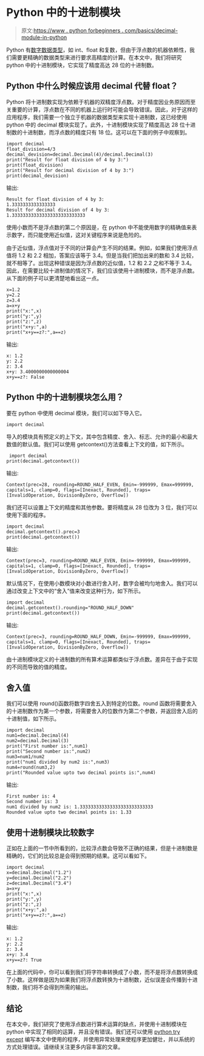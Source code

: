# Python 中的十进制模块

> 原文:[https://www . python forbeginners . com/basics/decimal-module-in-python](https://www.pythonforbeginners.com/basics/decimal-module-in-python)

Python 有[数字数据类型](https://www.pythonforbeginners.com/basics/numeric-types-python)，如 int、float 和复数，但由于浮点数的机器依赖性，我们需要更精确的数据类型来进行要求高精度的计算。在本文中，我们将研究 python 中的十进制模块，它实现了精度高达 28 位的十进制数。

## Python 中什么时候应该用 decimal 代替 float？

Python 将十进制数实现为依赖于机器的双精度浮点数。对于精度因业务原因而至关重要的计算，浮点数在不同的机器上运行时可能会导致错误。因此，对于这样的应用程序，我们需要一个独立于机器的数据类型来实现十进制数，这已经使用 python 中的 decimal 模块实现了。此外，十进制模块实现了精度高达 28 位十进制数的十进制数，而浮点数的精度只有 18 位。这可以在下面的例子中观察到。

```
import decimal
float_division=4/3
decimal_devision=decimal.Decimal(4)/decimal.Decimal(3) 
print("Result for float division of 4 by 3:")
print(float_division)
print("Result for decimal division of 4 by 3:")
print(decimal_devision)
```

输出:

```
Result for float division of 4 by 3:
1.3333333333333333
Result for decimal division of 4 by 3:
1.333333333333333333333333333
```

使用小数而不是浮点数的第二个原因是，在 python 中不能使用数字的精确值来表示数字，而只能使用近似值，这对关键程序来说是危险的。

由于近似值，浮点值对于不同的计算会产生不同的结果。例如，如果我们使用浮点值将 1.2 和 2.2 相加，答案应该等于 3.4。但是当我们把加出来的数和 3.4 比较，就不相等了。出现这种错误是因为浮点数的近似值，1.2 和 2.2 之和不等于 3.4。因此，在需要比较十进制值的情况下，我们应该使用十进制模块，而不是浮点数。从下面的例子可以更清楚地看出这一点。

```
x=1.2
y=2.2
z=3.4
a=x+y
print("x:",x)
print("y:",y)
print("z:",z)
print("x+y:",a)
print("x+y==z?:",a==z)
```

输出:

```
x: 1.2
y: 2.2
z: 3.4
x+y: 3.4000000000000004
x+y==z?: False
```

## Python 中的十进制模块怎么用？

要在 python 中使用 decimal 模块，我们可以如下导入它。

```
import decimal
```

导入的模块具有预定义的上下文，其中包含精度、舍入、标志、允许的最小和最大数值的默认值。我们可以使用 getcontext()方法查看上下文的值，如下所示。

```
 import decimal
print(decimal.getcontext())
```

输出:

```
Context(prec=28, rounding=ROUND_HALF_EVEN, Emin=-999999, Emax=999999, capitals=1, clamp=0, flags=[Inexact, Rounded], traps=[InvalidOperation, DivisionByZero, Overflow])
```

我们还可以设置上下文的精度和其他参数。要将精度从 28 位改为 3 位，我们可以使用下面的程序。

```
import decimal
decimal.getcontext().prec=3
print(decimal.getcontext())
```

输出:

```
Context(prec=3, rounding=ROUND_HALF_EVEN, Emin=-999999, Emax=999999, capitals=1, clamp=0, flags=[Inexact, Rounded], traps=[InvalidOperation, DivisionByZero, Overflow])
```

默认情况下，在使用小数模块对小数进行舍入时，数字会被均匀地舍入。我们可以通过改变上下文中的“舍入”值来改变这种行为，如下所示。

```
import decimal
decimal.getcontext().rounding="ROUND_HALF_DOWN"
print(decimal.getcontext())
```

输出:

```
Context(prec=3, rounding=ROUND_HALF_DOWN, Emin=-999999, Emax=999999, capitals=1, clamp=0, flags=[Inexact, Rounded], traps=[InvalidOperation, DivisionByZero, Overflow])
```

由十进制模块定义的十进制数的所有算术运算都类似于浮点数。差异在于由于实现的不同而导致的值的精度。

## 舍入值

我们可以使用 round()函数将数字四舍五入到特定的位数。round 函数将需要舍入的十进制数作为第一个参数，将需要舍入的位数作为第二个参数，并返回舍入后的十进制值，如下所示。

```
import decimal
num1=decimal.Decimal(4)
num2=decimal.Decimal(3)
print("First number is:",num1)
print("Second number is:",num2)
num3=num1/num2
print("num1 divided by num2 is:",num3)
num4=round(num3,2)
print("Rounded value upto two decimal points is:",num4)
```

输出:

```
First number is: 4
Second number is: 3
num1 divided by num2 is: 1.333333333333333333333333333
Rounded value upto two decimal points is: 1.33
```

## 使用十进制模块比较数字

正如在上面的一节中所看到的，比较浮点数会导致不正确的结果，但是十进制数是精确的，它们的比较总是会得到预期的结果。这可以看如下。

```
import decimal
x=decimal.Decimal("1.2")
y=decimal.Decimal("2.2")
z=decimal.Decimal("3.4")
a=x+y
print("x:",x)
print("y:",y)
print("z:",z)
print("x+y:",a)
print("x+y==z?:",a==z)
```

输出:

```
x: 1.2
y: 2.2
z: 3.4
x+y: 3.4
x+y==z?: True
```

在上面的代码中，你可以看到我们将字符串转换成了小数，而不是将浮点数转换成了小数。这样做是因为如果我们将浮点数转换为十进制数，近似误差会传播到十进制数，我们将不会得到所需的输出。

## 结论

在本文中，我们研究了使用浮点数进行算术运算的缺点，并使用十进制模块在 python 中实现了相同的运算，并且没有错误。我们还可以使用 [python try except](https://www.pythonforbeginners.com/error-handling/python-try-and-except) 编写本文中使用的程序，并使用异常处理来使程序更加健壮，并以系统的方式处理错误。请继续关注更多内容丰富的文章。